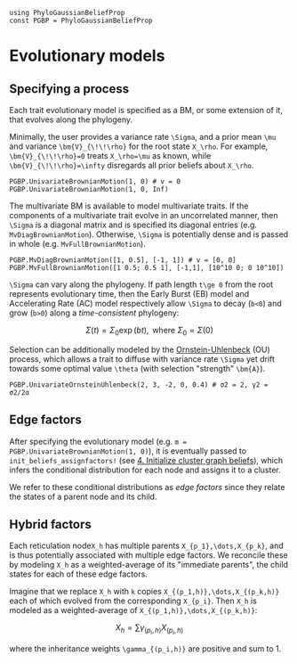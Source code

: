 ```@setup evolutionary_models
using PhyloGaussianBeliefProp
const PGBP = PhyloGaussianBeliefProp
```

# Evolutionary models
## Specifying a process
Each trait evolutionary model is specified as a BM, or some extension of it,
that evolves along the phylogeny.

Minimally, the user provides a variance rate ``\Sigma``, and a prior mean
``\mu`` and variance ``\bm{V}_{\!\!\rho}`` for the root state ``X_\rho``.
For example, ``\bm{V}_{\!\!\rho}=0`` treats ``X_\rho=\mu`` as known, while
``\bm{V}_{\!\!\rho}=\infty`` disregards all prior beliefs about ``X_\rho``.
```@repl evolutionary_models
PGBP.UnivariateBrownianMotion(1, 0) # v = 0
PGBP.UnivariateBrownianMotion(1, 0, Inf)
```

The multivariate BM is available to model multivariate traits.
If the components of a multivariate trait evolve in an uncorrelated manner,
then ``\Sigma`` is a diagonal matrix and is specified its diagonal entries
(e.g. `MvDiagBrownianMotion`). Otherwise, ``\Sigma`` is potentially dense and
is passed in whole (e.g. `MvFullBrownianMotion`).
```@repl evolutionary_models
PGBP.MvDiagBrownianMotion([1, 0.5], [-1, 1]) # v = [0, 0]
PGBP.MvFullBrownianMotion([1 0.5; 0.5 1], [-1,1], [10^10 0; 0 10^10])
```

``\Sigma`` can vary along the phylogeny. If path length ``t\ge 0`` from the root
represents evolutionary time, then the Early Burst (EB) model and Accelerating
Rate (AC) model respectively allow ``\Sigma`` to decay (``b<0``) and grow
(``b>0``) along a *time-consistent* phylogeny:
```math
\Sigma(t) = \Sigma_0\exp(bt), \text{ where } \Sigma_0 = \Sigma(0)
```

Selection can be additionally modeled by the
[Ornstein-Uhlenbeck](https://en.wikipedia.org/wiki/Ornstein–Uhlenbeck_process)
(OU) process, which allows a trait to diffuse with variance rate ``\Sigma`` yet
drift towards some optimal value ``\theta`` (with selection "strength"
``\bm{A}``).
```@repl evolutionary_models
PGBP.UnivariateOrnsteinUhlenbeck(2, 3, -2, 0, 0.4) # σ2 = 2, γ2 = σ2/2α
```

## Edge factors
After specifying the evolutionary model
(e.g. `m = PGBP.UnivariateBrownianMotion(1, 0)`), it is eventually passed to
`init_beliefs_assignfactors!`
(see [4\. Initialize cluster graph beliefs](@ref)), which infers the conditional
distribution for each node and assigns it to a cluster.

We refer to these conditional distributions as *edge factors* since they relate
the states of a parent node and its child.

## Hybrid factors
Each reticulation node``X_h`` has multiple parents ``X_{p_1},\dots,X_{p_k}``,
and is thus potentially associated with multiple edge factors.
We reconcile these by modeling ``X_h`` as a weighted-average of its
"immediate parents", the child states for each of these edge factors.

Imagine that we replace ``X_h`` with ``k`` copies
``X_{(p_1,h)},\dots,X_{(p_k,h)}`` each of which evolved from the
corresponding ``X_{p_i}``. Then ``X_h`` is modeled as a weighted-average of
``X_{(p_1,h)},\dots,X_{(p_k,h)}``:
```math
X_h = \sum\gamma_{(p_i,h)} X_{(p_i,h)}
```
where the inheritance weights ``\gamma_{(p_i,h)}`` are positive and sum to 1.